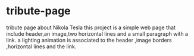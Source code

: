 # tribute-page
tribute page about Nikola Tesla
this project is a simple web page that include header,an image,two horizontal lines and a small paragraph with a link.
a lighting animation is associated to the header ,image borders ,horizontal lines and  the link.

